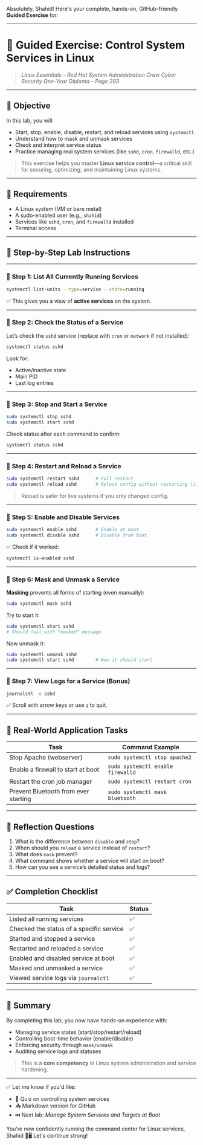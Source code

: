 Absolutely, Shahid! Here's your complete, hands-on, GitHub-friendly **Guided Exercise** for:

---

# 🧪 **Guided Exercise: Control System Services in Linux**

> *Linux Essentials – Red Hat System Administration*
> *Craw Cyber Security One-Year Diploma – Page 293*

---

## 🎯 Objective

In this lab, you will:

* Start, stop, enable, disable, restart, and reload services using `systemctl`
* Understand how to mask and unmask services
* Check and interpret service status
* Practice managing real system services (like `sshd`, `cron`, `firewalld`, etc.)

> This exercise helps you master **Linux service control**—a critical skill for securing, optimizing, and maintaining Linux systems.

---

## 🧰 Requirements

* A Linux system (VM or bare metal)
* A sudo-enabled user (e.g., `shahid`)
* Services like `sshd`, `cron`, and `firewalld` installed
* Terminal access

---

## 🧭 Step-by-Step Lab Instructions

---

### 🔹 **Step 1: List All Currently Running Services**

```bash
systemctl list-units --type=service --state=running
```

✅ This gives you a view of **active services** on the system.

---

### 🔹 **Step 2: Check the Status of a Service**

Let’s check the `sshd` service (replace with `cron` or `network` if not installed):

```bash
systemctl status sshd
```

Look for:

* Active/inactive state
* Main PID
* Last log entries

---

### 🔹 **Step 3: Stop and Start a Service**

```bash
sudo systemctl stop sshd
sudo systemctl start sshd
```

Check status after each command to confirm:

```bash
systemctl status sshd
```

---

### 🔹 **Step 4: Restart and Reload a Service**

```bash
sudo systemctl restart sshd      # Full restart
sudo systemctl reload sshd       # Reload config without restarting (if supported)
```

> Reload is safer for live systems if you only changed config.

---

### 🔹 **Step 5: Enable and Disable Services**

```bash
sudo systemctl enable sshd       # Enable at boot
sudo systemctl disable sshd      # Disable from boot
```

✅ Check if it worked:

```bash
systemctl is-enabled sshd
```

---

### 🔹 **Step 6: Mask and Unmask a Service**

**Masking** prevents all forms of starting (even manually):

```bash
sudo systemctl mask sshd
```

Try to start it:

```bash
sudo systemctl start sshd
# Should fail with "masked" message
```

Now unmask it:

```bash
sudo systemctl unmask sshd
sudo systemctl start sshd        # Now it should start
```

---

### 🔹 **Step 7: View Logs for a Service (Bonus)**

```bash
journalctl -u sshd
```

✅ Scroll with arrow keys or use `q` to quit.

---

## 📂 Real-World Application Tasks

| Task                                 | Command Example                   |
| ------------------------------------ | --------------------------------- |
| Stop Apache (webserver)              | `sudo systemctl stop apache2`     |
| Enable a firewall to start at boot   | `sudo systemctl enable firewalld` |
| Restart the cron job manager         | `sudo systemctl restart cron`     |
| Prevent Bluetooth from ever starting | `sudo systemctl mask bluetooth`   |

---

## 🧠 Reflection Questions

1. What is the difference between `disable` and `stop`?
2. When should you `reload` a service instead of `restart`?
3. What does `mask` prevent?
4. What command shows whether a service will start on boot?
5. How can you see a service’s detailed status and logs?

---

## ✅ Completion Checklist

| Task                                     | Status |
| ---------------------------------------- | ------ |
| Listed all running services              | ✅      |
| Checked the status of a specific service | ✅      |
| Started and stopped a service            | ✅      |
| Restarted and reloaded a service         | ✅      |
| Enabled and disabled service at boot     | ✅      |
| Masked and unmasked a service            | ✅      |
| Viewed service logs via `journalctl`     | ✅      |

---

## 📎 Summary

By completing this lab, you now have hands-on experience with:

* Managing service states (start/stop/restart/reload)
* Controlling boot-time behavior (enable/disable)
* Enforcing security through `mask/unmask`
* Auditing service logs and statuses

> This is a **core competency** in Linux system administration and service hardening.

---

✅ Let me know if you'd like:

* 🧠 Quiz on controlling system services
* 📥 Markdown version for GitHub
* ⏭️ Next lab: *Manage System Services and Targets at Boot*

You're now confidently running the command center for Linux services, Shahid 🔧🖥️ Let's continue strong!
